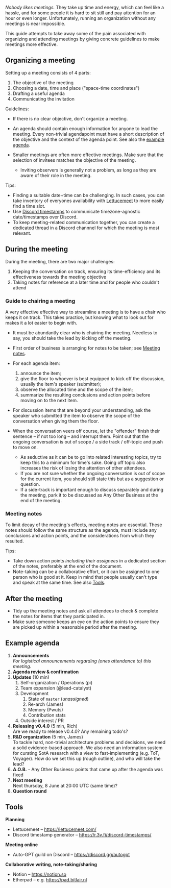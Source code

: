 *Nobody likes meetings.* They take up time and energy, which can feel like a hassle, and for some people it is hard to
sit still and pay attention for an hour or even longer. Unfortunately, running an organization without any meetings is
near impossible.

This guide attempts to take away some of the pain associated with organizing and attending meetings by giving concrete
guidelines to make meetings more effective.

## Organizing a meeting

Setting up a meeting consists of 4 parts:

1. The objective of the meeting
2. Choosing a date, time and place ("space-time coordinates")
3. Drafting a useful agenda
4. Communicating the invitation

Guidelines:

* If there is no clear objective, don't organize a meeting.

* An agenda should contain enough information for anyone to lead the meeting. Every non-trivial agendapoint must have a
  short description of the objective and the context of the agenda point. See also
  the [example agenda](#example-agenda).

* Smaller meetings are often more effective meetings. Make sure that the selection of invitees matches the objective of
  the meeting.
    * Inviting observers is generally not a problem, as long as they are aware of their role in the meeting.

Tips:

* Finding a suitable date+time can be challenging. In such cases, you can take inventory of everyones availability
  with [Lettucemeet] to more easily find a time slot.
* Use [Discord timestamps] to communicate timezone-agnostic date/timestamps over Discord.
* To keep meeting-related communication together, you can create a dedicated thread in a Discord channnel for which the
  meeting is most relevant.

## During the meeting

During the meeting, there are two major challenges:

1. Keeping the conversation on track, ensuring its time-efficiency and its effectiveness towards the meeting objective
2. Taking notes for reference at a later time and for people who couldn't attend

### Guide to chairing a meeting

A very effective effective way to streamline a meeting is to have a chair who keeps it on track. This takes practice,
but knowing what to look out for makes it a lot easier to begin with.

* It must be abundantly clear who is chairing the meeting. Needless to say, you should take the lead by kicking off the
  meeting.

* First order of business is arranging for notes to be taken; see [Meeting notes](#meeting-notes).

* For each agenda item:
    1. announce the item;
    2. give the floor to whoever is best equipped to kick off the discussion, usually the item's speaker (submitter);
    3. observe the allocated time and the scope of the item;
    4. summarize the resulting conclusions and action points before moving on to the next item.

* For discussion items that are beyond your understanding, ask the speaker who submitted the item to observe the scope
  of the conversation when giving them the floor.

* When the conversation veers off course, let the "offender" finish their sentence &ndash; if not too long &ndash; and
  interrupt them. Point out that the ongoing conversation is out of scope / a side track / off-topic and push to move
  on.
    * As seductive as it can be to go into related interesting topics, try to keep this to a minimum for time's sake.
      Going off topic also increases the risk of losing the attention of other attendees.
    * If you are not sure whether the ongoing conversation is out of scope for the current item, you should still state
      this but as a suggestion or question.
    * If a side-track is important enough to discuss separately and during the meeting, park it to be discussed as Any
      Other Business at the end of the meeting.

### Meeting notes

To limit decay of the meeting's effects, meeting notes are essential. These notes should follow the same structure as
the agenda, must include any conclusions and action points, and the considerations from which they resulted.

Tips:

* Take down action points *including their assignees* in a dedicated section of the notes, preferably at the end of the
  document.
* Note-taking can be a collaborative effort, or it can be assigned to one person who is good at it. Keep in mind that
  people usually can't type and speak at the same time.
  See also [Tools](#tools).

[Lettucemeet]: https://lettucemeet.com/

[Discord timestamps]: https://lettucemeet.com/

## After the meeting

* Tidy up the meeting notes and ask all attendees to check & complete the notes for items that they participated in.
* Make sure someone keeps an eye on the action points to ensure they are picked up within a reasonable period after the
  meeting.

## Example agenda

1. **Announcements**  
   _For logistical announcements regarding (ones attendance to) this meeting._
2. **Agenda review & confirmation**
3. **Updates** (10 min)
    1. Self-organization / Operations (pi)
    2. Team expansion (@lead-catalyst)
    3. Development
        1. State of `master` (*unassigned*)
        2. Re-arch (James)
        3. Memory (Pwuts)
        4. Contribution stats
    4. Outside interest / PR
4. **Releasing v0.4.0** (5 min, Rich)  
   Are we ready to release v0.4.0? Any remaining todo's?
5. **R&D organization** (5 min, James)  
   To tackle hard, non-trivial architecture problems and decisions, we need a solid evidence-based approach. We also
   need an information system for curating SotA research with a view to fast-implementing (e.g. ToT, Voyager).
   How do we set this up (rough outline), and who will take the lead?
6. **A.O.B.** - Any Other Business: points that came up after the agenda was fixed
7. **Next meeting**  
   Next thursday, 8 June at 20:00 UTC (same time)?
8. **Question round**

## Tools

**Planning**

* Lettucemeet &ndash;
  https://lettucemeet.com/
* Discord timestamp generator &ndash;
  https://r.3v.fi/discord-timestamps/

**Meeting online**

* Auto-GPT guild on Discord &ndash;
  https://discord.gg/autogpt

**Collaborative writing, note-taking/sharing**

* Notion &ndash;
  https://notion.so
* Etherpad &ndash;
  e.g. https://pad.bitlair.nl
